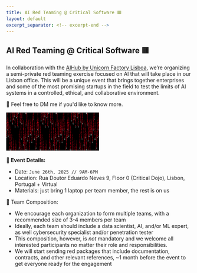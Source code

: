 ```yaml
---
title: AI Red Teaming @ Critical Software 🟥
layout: default
excerpt_separator: <!-- excerpt-end -->
---
```


## AI Red Teaming @ Critical Software 🟥

<!-- excerpt-start -->

In collaboration with the [AIHub by Unicorn Factory Lisboa](https://unicornfactorylisboa.com/), we’re organizing a semi-private red teaming exercise focused on AI that will take place in our Lisbon office. This will be a unique event that brings together enterprises and some of the most promising startups in the field to test the limits of AI systems in a controlled, ethical, and collaborative environment.

📨 Feel free to DM me if you'd like to know more.

<img src="/assets/images/red_matrix.gif" width="50%"/>

<!-- excerpt-end -->
 
**📌 Event Details:**
- Date: `June 26th, 2025 // 9AM-6PM`
- Location: Rua Doutor Eduardo Neves 9, Floor 0 (Critical Dojo), Lisbon, Portugal + Virtual
- Materials: just bring 1 laptop per team member, the rest is on us
 
👥 Team Composition:
- We encourage each organization to form multiple teams, with a recommended size of 3-4 members per team
- Ideally, each team should include a data scientist, AI, and/or ML expert, as well cybersecurity specialist and/or penetration tester
- This composition, however, is *not* mandatory and we welcome all interested participants no matter their role and responsibilities.
- We will start sending red packages that include documentation, contracts, and other relevant references, ~1 month before the event to get everyone ready for the engagement